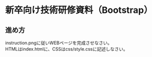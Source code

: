 # 新卒向け技術研修資料（Bootstrap）

## 進め方
instruction.pngに従いWEBページを完成させなさい。  
HTMLはindex.htmlに、CSSはcss/style.cssに記述しなさい。




